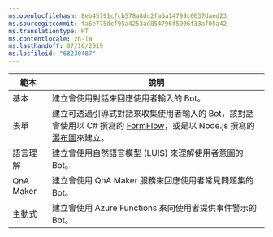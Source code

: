 ```yaml
---
ms.openlocfilehash: 8eb45791cfcb578a8dc2fa6a14799c0637daed23
ms.sourcegitcommit: fa6e775dcf95a4253ad854796f5906f33af05a42
ms.translationtype: HT
ms.contentlocale: zh-TW
ms.lasthandoff: 07/16/2019
ms.locfileid: "68230487"
---
```

|        範本        |                                                                                                         說明                                                                                                         |
|------------------------|-----------------------------------------------------------------------------------------------------------------------------------------------------------------------------------------------------------------------------|
|         基本          |                                                                                  建立會使用對話來回應使用者輸入的 Bot。                                                                                  |
|          表單          | 建立可透過引導式對話來收集使用者輸入的 Bot，該對話會使用以 C# 撰寫的 [FormFlow](~/dotnet/bot-builder-dotnet-formflow.md)，或是以 Node.js 撰寫的[瀑布圖](~/nodejs/bot-builder-nodejs-prompts.md)來建立。 |
| 語言理解 |                                                                      建立會使用自然語言模型 (LUIS) 來理解使用者意圖的 Bot。                                                                      |
|       QnA Maker        |                                                                            建立會使用 QnA Maker 服務來回應使用者常見問題集的 Bot。                                                                             |
|       主動式        |                                                                              建立會使用 Azure Functions 來向使用者提供事件警示的 Bot。                                                                              |

